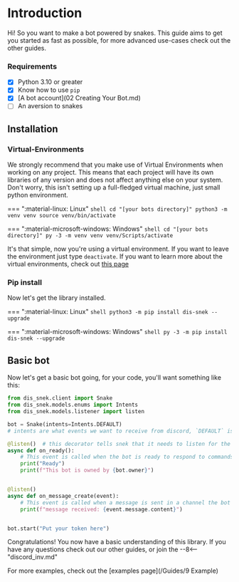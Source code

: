 # Introduction

Hi! So you want to make a bot powered by snakes. This guide aims to get you started as fast as possible, for more advanced use-cases check out the other guides.

### Requirements

- [x] Python 3.10 or greater
- [x] Know how to use `pip`
- [x] [A bot account](02 Creating Your Bot.md)
- [ ] An aversion to snakes

## Installation


### Virtual-Environments

We strongly recommend that you make use of Virtual Environments when working on any project.
This means that each project will have its own libraries of any version and does not affect anything else on your system.
Don't worry, this isn't setting up a full-fledged virtual machine, just small python environment.

=== ":material-linux: Linux"
    ```shell
    cd "[your bots directory]"
    python3 -m venv venv
    source venv/bin/activate
    ```

=== ":material-microsoft-windows: Windows"
    ```shell
    cd "[your bots directory]"
    py -3 -m venv venv
    venv/Scripts/activate
    ```

It's that simple, now you're using a virtual environment. If you want to leave the environment just type `deactivate`.
If you want to learn more about the virtual environments, check out [this page](https://docs.python.org/3/tutorial/venv.html)

### Pip install

Now let's get the library installed.

=== ":material-linux: Linux"
    ```shell
    python3 -m pip install dis-snek --upgrade
    ```

=== ":material-microsoft-windows: Windows"
    ```shell
    py -3 -m pip install dis-snek --upgrade
    ```

## Basic bot

Now let's get a basic bot going, for your code, you'll want something like this:

```python
from dis_snek.client import Snake
from dis_snek.models.enums import Intents
from dis_snek.models.listener import listen

bot = Snake(intents=Intents.DEFAULT)
# intents are what events we want to receive from discord, `DEFAULT` is usually fine

@listen()  # this decorator tells snek that it needs to listen for the corresponding event, and run this coroutine
async def on_ready():
    # This event is called when the bot is ready to respond to commands
    print("Ready")
    print(f"This bot is owned by {bot.owner}")


@listen()
async def on_message_create(event):
    # This event is called when a message is sent in a channel the bot can see
    print(f"message received: {event.message.content}")


bot.start("Put your token here")
```

Congratulations! You now have a basic understanding of this library.
If you have any questions check out our other guides, or join the
--8<-- "discord_inv.md"

For more examples, check out the [examples page](/Guides/9 Example)
